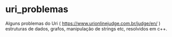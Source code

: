 # uri_problemas
Alguns problemas do Uri ( https://www.urionlinejudge.com.br/judge/en/ ) estruturas de dados, grafos, manipulação de strings etc, resolvidos em c++.
